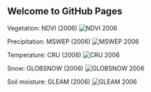 ## Welcome to GitHub Pages

Vegetation: NDVI (2006)
![NDVI 2006](https://media.giphy.com/media/26xBJWqmiFba83xNS/source.gif)

Precipitation: MSWEP (2006)
![MSWEP 2006](https://media.giphy.com/media/l3q2vNrIKTxziR0ty/source.gif)

Temperature: CRU (2006)
![CRU 2006](https://media.giphy.com/media/26xBD2Sbk65o5dkLC/source.gif)

Snow: GLOBSNOW (2006)
![GLOBSNOW 2006](https://media.giphy.com/media/26xBJvIHUa7E6mJ3y/source.gif)

Soil moisture: GLEAM (2006)
![GLEAM 2006](https://media.giphy.com/media/26xBNipVBRcHVJiXC/source.gif)
